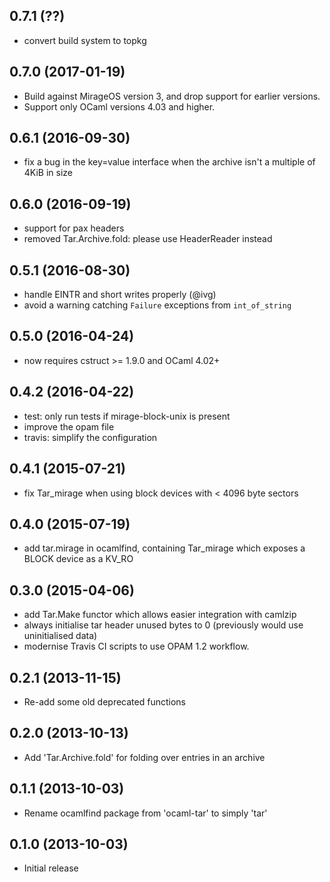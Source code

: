 ## 0.7.1 (??)

- convert build system to topkg

## 0.7.0 (2017-01-19)

- Build against MirageOS version 3, and drop support for earlier versions.
- Support only OCaml versions 4.03 and higher.

## 0.6.1 (2016-09-30)

- fix a bug in the key=value interface when the archive isn't a multiple
  of 4KiB in size

## 0.6.0 (2016-09-19)

- support for pax headers
- removed Tar.Archive.fold: please use HeaderReader instead

## 0.5.1 (2016-08-30)

- handle EINTR and short writes properly (@ivg)
- avoid a warning catching `Failure` exceptions from `int_of_string`

## 0.5.0 (2016-04-24)

- now requires cstruct >= 1.9.0 and OCaml 4.02+

## 0.4.2 (2016-04-22)

- test: only run tests if mirage-block-unix is present
- improve the opam file
- travis: simplify the configuration

## 0.4.1 (2015-07-21)

- fix Tar_mirage when using block devices with < 4096 byte
  sectors

## 0.4.0 (2015-07-19)

- add tar.mirage in ocamlfind, containing Tar_mirage which
  exposes a BLOCK device as a KV_RO

## 0.3.0 (2015-04-06)

- add Tar.Make functor which allows easier integration with
  camlzip
- always initialise tar header unused bytes to 0 (previously
  would use uninitialised data)
- modernise Travis CI scripts to use OPAM 1.2 workflow.

## 0.2.1 (2013-11-15)

- Re-add some old deprecated functions

## 0.2.0 (2013-10-13)

- Add 'Tar.Archive.fold' for folding over entries in an archive

## 0.1.1 (2013-10-03)

- Rename ocamlfind package from 'ocaml-tar' to simply 'tar'

## 0.1.0 (2013-10-03)

- Initial release
